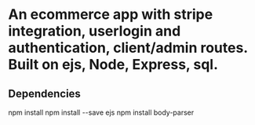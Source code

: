 # An ecommerce app with stripe integration, userlogin and authentication, client/admin routes. Built on ejs, Node, Express, sql.

## Dependencies
npm install
npm install --save ejs
npm install body-parser
